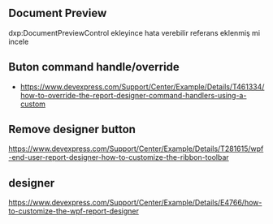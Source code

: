 ## Document Preview
dxp:DocumentPreviewControl ekleyince hata verebilir referans eklenmiş mi incele

## Buton command handle/override
- https://www.devexpress.com/Support/Center/Example/Details/T461334/how-to-override-the-report-designer-command-handlers-using-a-custom

## Remove designer button
https://www.devexpress.com/Support/Center/Example/Details/T281615/wpf-end-user-report-designer-how-to-customize-the-ribbon-toolbar

## designer
https://www.devexpress.com/Support/Center/Example/Details/E4766/how-to-customize-the-wpf-report-designer
